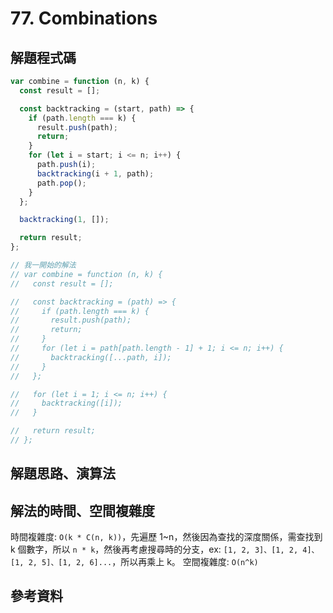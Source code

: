 # 77. Combinations

## 解題程式碼

```javascript
var combine = function (n, k) {
  const result = [];

  const backtracking = (start, path) => {
    if (path.length === k) {
      result.push(path);
      return;
    }
    for (let i = start; i <= n; i++) {
      path.push(i);
      backtracking(i + 1, path);
      path.pop();
    }
  };

  backtracking(1, []);

  return result;
};

// 我一開始的解法
// var combine = function (n, k) {
//   const result = [];

//   const backtracking = (path) => {
//     if (path.length === k) {
//       result.push(path);
//       return;
//     }
//     for (let i = path[path.length - 1] + 1; i <= n; i++) {
//       backtracking([...path, i]);
//     }
//   };

//   for (let i = 1; i <= n; i++) {
//     backtracking([i]);
//   }

//   return result;
// };
```

## 解題思路、演算法

## 解法的時間、空間複雜度

時間複雜度: `O(k * C(n, k))`，先遍歷 1~n，然後因為查找的深度關係，需查找到 k 個數字，所以 `n * k`，然後再考慮搜尋時的分支，ex: `[1, 2, 3]、[1, 2, 4]、[1, 2, 5]、[1, 2, 6]...`，所以再乘上 k。
空間複雜度: `O(n^k)`

## 參考資料
